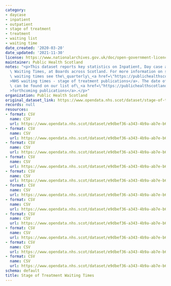 ```yaml
---
category:
- daycase
- inpatient
- outpatient
- stage of treatment
- treatment
- waiting list
- waiting time
date_created: '2020-03-20'
date_updated: '2021-11-30'
license: https://www.nationalarchives.gov.uk/doc/open-government-licence/version/3/
maintainer: Public Health Scotland
notes: "<p>This dataset reports key statistics on Inpatient, Day case and New Outpatient\
  \ Waiting Times, at Boards across Scotland. For more information on stage of treatment\
  \ waiting times see the\_quarterly\_<a href=\"https://publichealthscotland.scot/publications/nhs-waiting-times-stage-of-treatment/\"\
  >NHS waiting times - stage of treatment publications</a>. The date of the next release\
  \ can be found on our list of\_<a href=\"https://publichealthscotland.scot/publications/forthcoming-publications/\"\
  >forthcoming publications</a>.</p>"
organization: Public Health Scotland
original_dataset_link: https://www.opendata.nhs.scot/dataset/stage-of-treatment-waiting-times
records: null
resources:
- format: CSV
  name: CSV
  url: https://www.opendata.nhs.scot/dataset/e9dbef36-a343-4b9a-ab7e-b6e6cbcbb38e/resource/4c091d26-1492-41e5-9577-832cbc1cd4cf/download/sot_performance_completed_waits_sep21.csv
- format: CSV
  name: CSV
  url: https://www.opendata.nhs.scot/dataset/e9dbef36-a343-4b9a-ab7e-b6e6cbcbb38e/resource/5816ec92-66bf-4033-ae55-9df45ff19d49/download/sot_performance_ongoing_waits_sep21.csv
- format: CSV
  name: CSV
  url: https://www.opendata.nhs.scot/dataset/e9dbef36-a343-4b9a-ab7e-b6e6cbcbb38e/resource/685a5dde-adaa-4ea4-94b0-ca9af032184f/download/sot_distribution_of_completed_waits_sep21.csv
- format: CSV
  name: CSV
  url: https://www.opendata.nhs.scot/dataset/e9dbef36-a343-4b9a-ab7e-b6e6cbcbb38e/resource/093f04a5-bb8f-4ce6-9016-d4fa0a912630/download/sot_distribution_of_ongoing_waits_sep21.csv
- format: CSV
  name: CSV
  url: https://www.opendata.nhs.scot/dataset/e9dbef36-a343-4b9a-ab7e-b6e6cbcbb38e/resource/492f9e04-b2ff-4c20-a235-a32dbab17ab4/download/sot_na_rates_ipdc_sep21.csv
- format: CSV
  name: CSV
  url: https://www.opendata.nhs.scot/dataset/e9dbef36-a343-4b9a-ab7e-b6e6cbcbb38e/resource/f7f2e127-27a7-4368-a4d9-a6906a63d244/download/sot_na_rates_newop_sep21.csv
- format: CSV
  name: CSV
  url: https://www.opendata.nhs.scot/dataset/e9dbef36-a343-4b9a-ab7e-b6e6cbcbb38e/resource/10dd6ca4-1868-464c-8d20-7f9261070484/download/sot_removal_reasons_sep21.csv
- format: CSV
  name: CSV
  url: https://www.opendata.nhs.scot/dataset/e9dbef36-a343-4b9a-ab7e-b6e6cbcbb38e/resource/22ecd482-f3b5-45f9-9477-029afad87bc9/download/sot_unavailability_ipdc_sep21.csv
- format: CSV
  name: CSV
  url: https://www.opendata.nhs.scot/dataset/e9dbef36-a343-4b9a-ab7e-b6e6cbcbb38e/resource/7c648cd6-0742-44ed-a8b3-efea3cfc3614/download/sot_unavailability_newop_sep21.csv
- format: CSV
  name: CSV
  url: https://www.opendata.nhs.scot/dataset/e9dbef36-a343-4b9a-ab7e-b6e6cbcbb38e/resource/c31cf4c5-b721-4fe8-bd05-e49325064692/download/sot_distribution_of_completed_waits_jun21.csv
- format: CSV
  name: CSV
  url: https://www.opendata.nhs.scot/dataset/e9dbef36-a343-4b9a-ab7e-b6e6cbcbb38e/resource/eb5b41cc-f997-44e9-af51-a9532afbb5f5/download/sot_distribution_of_ongoing_waits_jun21.csv
schema: default
title: Stage of Treatment Waiting Times
---
```


